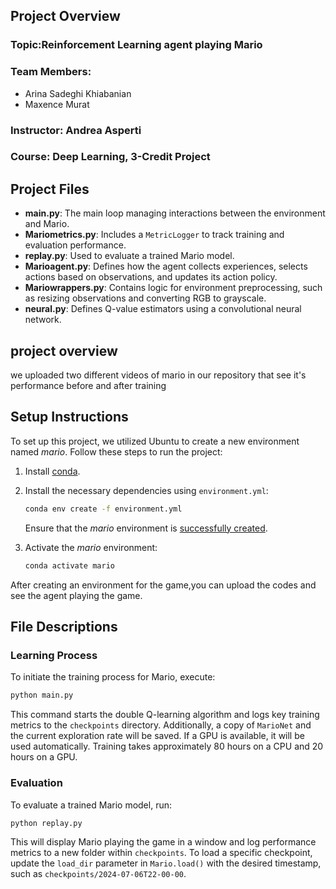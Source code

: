 ## Project Overview
### Topic:Reinforcement Learning agent playing Mario

### Team Members:
- Arina Sadeghi Khiabanian
- Maxence Murat

### Instructor: Andrea Asperti

### Course: Deep Learning, 3-Credit Project

## Project Files
- **main.py**: The main loop managing interactions between the environment and Mario.
- **Mariometrics.py**: Includes a `MetricLogger` to track training and evaluation performance.
- **replay.py**: Used to evaluate a trained Mario model.
- **Marioagent.py**: Defines how the agent collects experiences, selects actions based on observations, and updates its action policy.
- **Mariowrappers.py**: Contains logic for environment preprocessing, such as resizing observations and converting RGB to grayscale.
- **neural.py**: Defines Q-value estimators using a convolutional neural network.



## project overview
we uploaded two different videos of mario in our repository that see it's performance before and after training


## Setup Instructions
To set up this project, we utilized Ubuntu to create a new environment named *mario*. Follow these steps to run the project:

1. Install [conda](https://www.anaconda.com/products/individual).
2. Install the necessary dependencies using `environment.yml`:
    ```sh
    conda env create -f environment.yml
    ```
    Ensure that the *mario* environment is [successfully created](https://docs.conda.io/projects/conda/en/latest/user-guide/tasks/manage-environments.html#creating-an-environment-from-an-environment-yml-file).

3. Activate the *mario* environment:
    ```sh
    conda activate mario
    ```

After creating an environment for the game,you can upload the codes and see the agent playing the game.

## File Descriptions
### Learning Process
To initiate the training process for Mario, execute:
```sh
python main.py
```
This command starts the double Q-learning algorithm and logs key training metrics to the `checkpoints` directory. Additionally, a copy of `MarioNet` and the current exploration rate will be saved. If a GPU is available, it will be used automatically. Training takes approximately 80 hours on a CPU and 20 hours on a GPU.

### Evaluation
To evaluate a trained Mario model, run:
```sh
python replay.py
```
This will display Mario playing the game in a window and log performance metrics to a new folder within `checkpoints`. To load a specific checkpoint, update the `load_dir` parameter in `Mario.load()` with the desired timestamp, such as `checkpoints/2024-07-06T22-00-00`.


